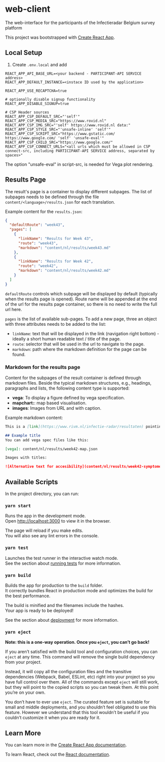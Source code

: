 # web-client
The web-interface for the participants of the Infectieradar Belgium survey platform


This project was bootstrapped with [Create React App](https://github.com/facebook/create-react-app).

## Local Setup
1. Create `.env.local` and add
```
REACT_APP_API_BASE_URL=<your backend - PARTICIPANT-API SERVICE address>
REACT_APP_DEFAULT_INSTANCE=<instace ID used by the application>

REACT_APP_USE_RECAPTCHA=true

# optionally disable signup functionality
REACT_APP_DISABLE_SIGNUP=true

# CSP Header sources
REACT_APP_CSP_DEFAULT_SRC="'self'"
REACT_APP_CSP_MEDIA_SRC="https://www.rovid.nl"
REACT_APP_CSP_IMG_SRC="'self' https://www.rovid.nl data:"
REACT_APP_CSP_STYLE_SRC="'unsafe-inline' 'self'"
REACT_APP_CSP_SCRIPT_SRC="https://www.gstatic.com/ https://www.google.com/ 'self' 'unsafe-eval'"
REACT_APP_CSP_CHILD_SRC="https://www.google.com/"
REACT_APP_CSP_CONNECT_URLS="<all urls which must be allowed in CSP connect-src, including PARTICIPANT-API SERVICE address, separated by spaces>"
```

The option "unsafe-eval" in script-src, is needed for Vega plot rendering.

## Results Page
The result's page is a container to display different subpages. The list of subpages needs to be defined through the file
`content/<language>/results.json`
for each translation.

Example content for the `results.json`:

``` json
{
  "defaultRoute": "week43",
  "pages": [
    {
      "linkName": "Results for Week 43",
      "route": "week43",
      "markdown": "content/nl/results/week43.md"
    },
    {
      "linkName": "Results for Week 42",
      "route": "week42",
      "markdown": "content/nl/results/week42.md"
    }
  ]
}
```

`defaultRoute` controls which subpage will be displayed by default (typically when the results page is opened). Route name will be appended at the end of the url for the results page container, so there is no need to write the full url here.

`pages` is the list of available sub-pages. To add a new page, three an object with three attributes needs to be added to the list:

- `linkName`: text that will be displayed in the link (navigation right bottom) - ideally a short human readable text / title of the page.
- `route`: selector that will be used in the url to navigate to the page.
- `markdown`: path where the markdown definition for the page can be found.

### Markdown for the results page

Content for the subpages of the result container is defined through markdown files.
Beside the typical markdown structures, e.g., headings, paragraphs and lists, the following content type is supported:
- **vega**: To display a figure defined by vega specification.
- **mapchart:<url-to-map-json>**: map based visualisation.
- **images**: Images from URL and with caption.

Example markdown content:
```markdown
This is a [link](https://www.rivm.nl/infectie-radar/resultaten) pointing to an external page's url.

## Example title
You can add vega spec files like this:

[vega]: content/nl/results/week42-map.json

Images with titles:

![Alternative text for accesibility](content/nl/results/week42-symptomen.png "Caption of the image")
```

## Available Scripts

In the project directory, you can run:

### `yarn start`

Runs the app in the development mode.<br />
Open [http://localhost:3000](http://localhost:3000) to view it in the browser.

The page will reload if you make edits.<br />
You will also see any lint errors in the console.

### `yarn test`

Launches the test runner in the interactive watch mode.<br />
See the section about [running tests](https://facebook.github.io/create-react-app/docs/running-tests) for more information.

### `yarn build`

Builds the app for production to the `build` folder.<br />
It correctly bundles React in production mode and optimizes the build for the best performance.

The build is minified and the filenames include the hashes.<br />
Your app is ready to be deployed!

See the section about [deployment](https://facebook.github.io/create-react-app/docs/deployment) for more information.

### `yarn eject`

**Note: this is a one-way operation. Once you `eject`, you can’t go back!**

If you aren’t satisfied with the build tool and configuration choices, you can `eject` at any time. This command will remove the single build dependency from your project.

Instead, it will copy all the configuration files and the transitive dependencies (Webpack, Babel, ESLint, etc) right into your project so you have full control over them. All of the commands except `eject` will still work, but they will point to the copied scripts so you can tweak them. At this point you’re on your own.

You don’t have to ever use `eject`. The curated feature set is suitable for small and middle deployments, and you shouldn’t feel obligated to use this feature. However we understand that this tool wouldn’t be useful if you couldn’t customize it when you are ready for it.

## Learn More

You can learn more in the [Create React App documentation](https://facebook.github.io/create-react-app/docs/getting-started).

To learn React, check out the [React documentation](https://reactjs.org/).
